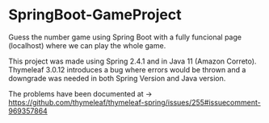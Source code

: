 # SpringBoot-GameProject
Guess the number game using Spring Boot with a fully funcional page (localhost) where we can play the whole game. 

This project was made using Spring 2.4.1 and in Java 11 (Amazon Correto). Thymeleaf 3.0.12 introduces a bug where errors would be thrown and a downgrade was needed in both Spring Version and Java version. 

The problems have been documented at -> https://github.com/thymeleaf/thymeleaf-spring/issues/255#issuecomment-969357864 
